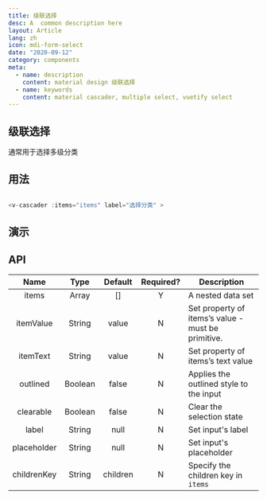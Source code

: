 ```yaml
---
title: 级联选择
desc: A  common description here 
layout: Article
lang: zh
icon: mdi-form-select
date: "2020-09-12"
category: components
meta:
  - name: description
    content: material design 级联选择
  - name: keywords
    content: material cascader, multiple select, vuetify select
---
```



## 级联选择

通常用于选择多级分类


## 用法

``` js

<v-cascader :items="items" label="选择分类" >

```


## 演示

<v-example file="ex-cascader" lang="js"> </v-example>



## API

|    Name     |  Type   | Default  | Required? | Description                                        |
| :---------: | :-----: | :------: | :-------: | -------------------------------------------------- |
|    items    |  Array  |    []    |     Y     | A nested data set                                  |
|  itemValue  | String  |  value   |     N     | Set property of items’s value - must be primitive. |
|  itemText   | String  |  value   |     N     | Set property of items’s text value                 |
|  outlined   | Boolean |  false   |     N     | Applies the outlined style to the input            |
|  clearable  | Boolean |  false   |     N     | Clear the selection state                          |
|    label    | String  |   null   |     N     | Set input's label                                  |
| placeholder | String  |   null   |     N     | Set input's placeholder                            |
| childrenKey | String  | children |     N     | Specify the children key in `items`                |
